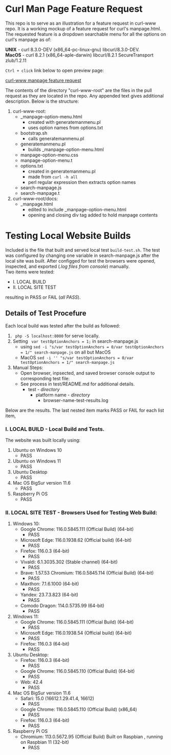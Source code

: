 # Curl Man Page Feature Request

This repo is to serve as an illustration for
a feature request in curl-www repo. It is a working
mockup of a feature request for curl's manpage.html. 
The requested feature is a dropdown searchable menu 
for all the options on curl's manpage as of: <br/>

**UNIX** - curl 8.3.0-DEV (x86_64-pc-linux-gnu) libcurl/8.3.0-DEV. <br/>
**MacOS** - curl 8.2.1 (x86_64-aple-darwin) libcurl/8.2.1 SecureTransport zlub/1.2.11 <br/>

`Ctrl + click` link below to open preview page:

[curl-www manpage feature request](https://jhauga.github.io/htmlpreview.github.com/?https://github.com/jhauga/curl-manpage/blob/js-option-menu-test/index.html) <br/>
<!-- [console test curl-www manpage feature request](https://jhauga.github.io/htmlpreview.github.com/?https://github.com/jhauga/curl-manpage/blob/js-option-menu-test/index.html) -->

The contents of the directory "curl-www-root" are the
files in the pull request as they are located in the 
repo. Any appended text gives additional description.
Below is the structure: </br>
1. curl-www-root:
   - _manpage-option-menu.html
     - created with generatemanmenu.pl
     - uses option names from options.txt
   - bootstrap.sh 
     - calls generatemanmenu.pl
   - generatemanmenu.pl
     - builds _manpage-option-menu.html
   - manpage-option-menu.css
   - manpage-option-menu.t
   - options.txt
     - created in generatemanmenu.pl
     - made from ``curl -h all``
     - perl regular expression then extracts option names
   - search-manpage.js
   - search-manpage.t    
2. curl-www-root/docs:
   - _manpage.html 
     - edited to include _manpage-option-menu.html
     - opening and closing div tag added to hold manpage contents
  

# Testing Local Website Builds
Included is the file that built and served local test ``build-test.sh``. 
The test was configured by changing one variable in search-manpage.js after 
the local site was built. After configged for test the browsers were 
opened, inspected, and exported (*.log files from console*) manually. <br/>
Two items were tested: <br/>
- I. LOCAL BUILD
- II. LOCAL SITE TEST

resulting in PASS or FAIL (*all PASS*).

## Details of Test Procefure
Each local build was tested after the build as followed:
1. `` php -S localhost:8000`` for serve locally.
2. Setting `` var testOptionAnchors = 1;`` in search-manpage.js
   - using `` sed -i "s/var testOptionAnchors = 0/var testOptionAnchors = 1/" search-manpage.js `` on all but MacOS
   - MacOS `` sed -i '' "s/var testOptionAnchors = 0/var testOptionAnchors = 1/" search-manpage.js ``
3. Manual Steps:
   - Open browser, inpsected, and saved browser console output to corresponding test file:
   - See process in test/README.md for additional details.
     - test - *directory*
       - platform name - *directory*
         - browser-name-test-results.log

Below are the results. The last nested item marks PASS or FAIL 
for each list item,
### I. LOCAL BUILD - Local Build and Tests.
The website was built locally using:
1. Ubuntu on Windows 10
   - PASS
2. Ubuntu on Windows 11
   - PASS
3. Ubuntu Desktop
   - PASS
4. Mac OS BigSur version 11.6
   - PASS
5. Raspberry Pi OS
   - PASS

### II. LOCAL SITE TEST - Browsers Used for Testing Web Build:
1. Windows 10:
   - Google Chrome: 116.0.5845.111 (Official Build) (64-bit)
     - PASS
   - Microsoft Edge: 116.0.1938.62 (Official build) (64-bit)
     - PASS
   - Firefox: 116.0.3 (64-bit)
     - PASS
   - Vivaldi: 6.1.3035.302 (Stable channel) (64-bit) 
     - PASS
   - Brave: 1.57.53 Chromium: 116.0.5845.114 (Official Build) (64-bit)
     - PASS
   - Maxthon: 7.1.6.1000 (64-bit)
     - PASS
   - Yandex: 23.7.3.823 (64-bit)
     - PASS
   - Comodo Dragon: 114.0.5735.99 (64-bit)
     - PASS
2. Windows 11:
   - Google Chrome: 116.0.5845.111 (Official Build) (64-bit)
     - PASS
   - Microsoft Edge: 116.0.1938.54 (Official build) (64-bit)
     - PASS
   - Firefox: 116.0.3 (64-bit)
     - PASS
3. Ubuntu Desktop:
   - Firefox: 116.0.3 (64-bit)
     - PASS
   - Google Chrome: 116.0.5845.110 (Official Build) (64-bit)
     - PASS
   - Web: 42.4
     - PASS
4. Mac OS BigSur version 11.6
   - Safari: 15.0 (16612.1.29.41.4, 16612)
     - PASS
   - Google Chrome: 116.0.5845.110 (Official Build) (x86_64)
     - PASS
   - Firefox: 116.0.3 (64-bit)
     - PASS
5. Raspberry Pi OS
   - Chromium: 113.0.5672.95 (Official Build) Built on Raspbian , running on Raspbian 11 (32-bit)
     - PASS
